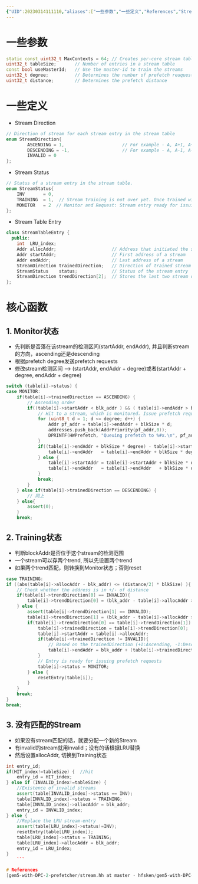 ```yaml
---
{"UID":20230314111110,"aliases":["一些参数","一些定义","References","Stream Prefetcher"],"tags":null,"source":null,"cssclass":null,"created":"2023-03-14 11:11","updated":"2023-03-14 11:33","dg-publish":true,"permalink":"/prefetcher/codes/stream-prefetcher/","dgPassFrontmatter":true,"noteIcon":""}
---
```



# 一些参数

```cpp
static const uint32_t MaxContexts = 64; // Creates per-core stream tables for upto 64 processor cores
uint32_t tableSize;       // Number of entries in a stream table
const bool useMasterId;   // Use the master-id to train the streams
uint32_t degree;          // Determines the number of prefetch reuquests to be issued at a time
uint32_t distance;        // Determines the prefetch distance
```

# 一些定义

* Stream Direction

```cpp
// Direction of stream for each stream entry in the stream table
enum StreamDirection{
        ASCENDING = 1,                      // For example - A, A+1, A+2
        DESCENDING = -1,                    // For example - A, A-1, A-2
        INVALID = 0
};
```

* Stream Status

```cpp
// Status of a stream entry in the stream table.
enum StreamStatus{
	INV       = 0,
	TRAINING  = 1,  // Stream training is not over yet. Once trained will move to MONITOR status
	MONITOR   = 2  // Monitor and Request: Stream entry ready for issuing prefetch requests
};
```

* Stream Table Entry

```cpp  class StreamTableEntry {
class StreamTableEntry {
  public:
	int  LRU_index;
	Addr allocAddr;                     // Address that initiated the stream training
	Addr startAddr;                     // First address of a stream
	Addr endAddr;                       // Last address of a stream
	StreamDirection trainedDirection;   // Direction of trained stream (Ascending or Descending)
	StreamStatus    status;             // Status of the stream entry
	StreamDirection trendDirection[2];  // Stores the last two stream directions of an entry
};
```

# 核心函数
## 1. Monitor状态
* 先判断是否落在该stream的检测区间(startAddr, endAddr), 并且判断stream的方向，ascending还是descending
* 根据prefetch degree发送prefetch requests
* 修改stream检测区间 --> (startAddr, endAddr + degree)或者(startAddr + degree, endAddr + degree)

```cpp
switch (table[i]->status) {
case MONITOR:
	if(table[i]->trainedDirection == ASCENDING) {
		// Ascending order
		if((table[i]->startAddr < blk_addr ) && ( table[i]->endAddr > blk_addr)) {
			// Hit to a stream, which is monitored. Issue prefetch requests based on the degree and the direction
			for (uint8_t d = 1; d <= degree; d++) {
				Addr pf_addr = table[i]->endAddr + blkSize * d;
				addresses.push_back(AddrPriority(pf_addr,0));
				DPRINTF(HWPrefetch, "Queuing prefetch to %#x.\n", pf_addr);
			}
			if((table[i]->endAddr + blkSize * degree) - table[i]->startAddr <= distance) {
				table[i]->endAddr   = table[i]->endAddr + blkSize * degree;
			} else {
				table[i]->startAddr = table[i]->startAddr + blkSize * degree;
				table[i]->endAddr   = table[i]->endAddr   + blkSize * degree;
			}
			break;
		}
	} else if(table[i]->trainedDirection == DESCENDING) {
		// 同上
	} else{
		assert(0);
	}
	break;
```

## 2. Training状态
* 判断blockAddr是否位于这个stream的检测范围
* 一个stream可以存两个trend, 所以先设置两个trend
* 如果两个trend匹配，则转换到Monitor状态；否则reset

```cpp
case TRAINING:
if ((abs(table[i]->allocAddr - blk_addr) <= (distance/2) * blkSize) ){
	// Check whether the address is in +/- of distance
	if(table[i]->trendDirection[0] == INVALID){
		table[i]->trendDirection[0] = (blk_addr - table[i]->allocAddr > 0) ? ASCENDING : DESCENDING;
	} else {
		assert(table[i]->trendDirection[1] == INVALID);
		table[i]->trendDirection[1] = (blk_addr - table[i]->allocAddr > 0) ? ASCENDING : DESCENDING;
		if(table[i]->trendDirection[0] == table[i]->trendDirection[1]) {
			table[i]->trainedDirection = table[i]->trendDirection[0];
			table[i]->startAddr = table[i]->allocAddr;
			if(table[i]->trainedDirection != INVALID){
				// Based on the trainedDirection (+1:Ascending, -1:Descending) update the end address of a stream
				table[i]->endAddr = blk_addr + (table[i]->trainedDirection) * blkSize * degree;
			}
			// Entry is ready for issuing prefetch requests
			table[i]->status = MONITOR;
		} else {
			resetEntry(table[i]);
		}
	}
	break;
}
break;
```

## 3. 没有匹配的Stream
* 如果没有stream匹配的话，就要分配一个新的Stream
* 有invalid的stream就用invalid；没有的话根据LRU替换
* 然后设置allocAddr, 切换到Training状态

```cpp
int entry_id;
if(HIT_index!=tableSize) {  //hit
	entry_id = HIT_index;
} else if (INVALID_index!=tableSize) {
	//Existence of invalid streams
	assert(table[INVALID_index]->status == INV);
	table[INVALID_index]->status = TRAINING;
	table[INVALID_index]->allocAddr = blk_addr;
	entry_id = INVALID_index;
} else {
	//Replace the LRU stream-entry
	assert(table[LRU_index]->status!=INV);
	resetEntry(table[LRU_index]);
	table[LRU_index]->status = TRAINING;
	table[LRU_index]->allocAddr = blk_addr;
	entry_id = LRU_index;
}
    ```

# References
[gem5-with-DPC-2-prefetcher/stream.hh at master · hfsken/gem5-with-DPC-2-prefetcher · GitHub](https://github.com/hfsken/gem5-with-DPC-2-prefetcher/blob/master/src/mem/cache/prefetch/stream.hh)


